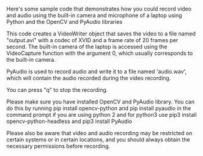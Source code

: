 Here's some sample code that demonstrates how you could record video and audio using the built-in camera and microphone of a laptop using Python and the OpenCV and PyAudio libraries

This code creates a VideoWriter object that saves the video to a file named "output.avi" with a codec of XVID and a frame rate of 20 frames per second. The built-in camera of the laptop is accessed using the VideoCapture function with the argument 0, which usually corresponds to the built-in camera.

PyAudio is used to record audio and write it to a file named 'audio.wav', which will contain the audio recorded during the video recording.

You can press "q" to stop the recording.

Please make sure you have installed OpenCV and PyAudio library. You can do this by running pip install opencv-python and pip install pyaudio in the command prompt if you are using python 2 and for python3 use pip3 install opencv-python-headless and pip3 install PyAudio

Please also be aware that video and audio recording may be restricted on certain systems or in certain locations, and you should always obtain the necessary permissions before recording.